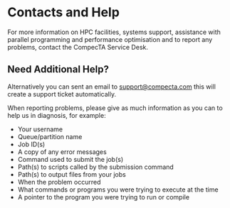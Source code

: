 # Contacts and Help

For more information on HPC facilities, systems support, assistance with parallel programming and performance optimisation and to report any problems, contact the CompecTA Service Desk.

## Need Additional Help?

Alternatively you can sent an email to [support@compecta.com](mailto:support@compecta.com) this will create a support ticket automatically.



When reporting problems, please give as much information as you can to help us in diagnosis, for example:



*   Your username
*   Queue/partition name
*   Job ID(s)
*   A copy of any error messages
*   Command used to submit the job(s)
*   Path(s) to scripts called by the submission command
*   Path(s) to output files from your jobs
*   When the problem occurred
*   What commands or programs you were trying to execute at the time
*   A pointer to the program you were trying to run or compile